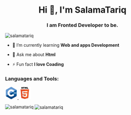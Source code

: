 <h1 align="center">Hi 👋, I'm SalamaTariq</h1>
<h3 align="center">I am Fronted Developer to be.</h3>

<p align="left"> <img src="https://komarev.com/ghpvc/?username=salamatariq&label=Profile%20views&color=0e75b6&style=flat" alt="salamatariq" /> </p>

- 🌱 I’m currently learning **Web and apps Development**

- 💬 Ask me about **Html**

- ⚡ Fun fact **I love Coading**


<p align="left">
</p>

<h3 align="left">Languages and Tools:</h3>
<p align="left"> <a href="https://www.w3schools.com/cpp/" target="_blank" rel="noreferrer"> <img src="https://raw.githubusercontent.com/devicons/devicon/master/icons/cplusplus/cplusplus-original.svg" alt="cplusplus" width="40" height="40"/> </a> <a href="https://www.w3.org/html/" target="_blank" rel="noreferrer"> <img src="https://raw.githubusercontent.com/devicons/devicon/master/icons/html5/html5-original-wordmark.svg" alt="html5" width="40" height="40"/> </a> </p>

<p><img align="left" src="https://github-readme-stats.vercel.app/api/top-langs?username=salamatariq&show_icons=true&locale=en&layout=compact" alt="salamatariq" /></p>

<p>&nbsp;<img align="center" src="https://github-readme-stats.vercel.app/api?username=salamatariq&show_icons=true&locale=en" alt="salamatariq" /></p>

